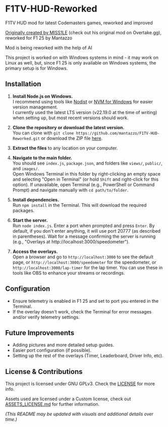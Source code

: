 # F1TV-HUD-Reworked
F1TV HUD mod for latest Codemasters games, reworked and improved

[Originally created by MISS1LE](https://www.overtake.gg/downloads/f1tv-tv-style-hud.70701/) (check out his original mod on Overtake.gg), reworked for F1 25 by Mantazzo 

Mod is being reworked with the help of AI

This project is worked on with Windows systems in mind - it may work on Linux as well, but, since F1 25 is only available on Windows systems, the primary setup is for Windows.

## Installation

1. **Install Node.js on Windows.**  
   I recommend using tools like [Nodist](https://github.com/nodists/nodist) or [NVM for Windows](https://github.com/coreybutler/nvm-windows) for easier version management.  
   I currently used the latest LTS version (v22.19.0 at the time of writing) when setting up, but most recent versions should work.

2. **Clone the repository or download the latest version.**  
   You can clone with `git clone https://github.com/mantazzo/F1TV-HUD-Reworked.git` or download the ZIP file [here](https://github.com/mantazzo/F1TV-HUD-Reworked/archive/refs/heads/main.zip).

3. **Extract the files** to any location on your computer.

4. **Navigate to the main folder.**  
   You should see `index.js`, `package.json`, and folders like `views/`, `public/`, and `images/`.  
   Open Windows Terminal in this folder by right-clicking an empty space and selecting "Open in Terminal" (or hold `Shift` and right-click for this option). If unavailable, open Terminal (e.g., PowerShell or Command Prompt) and navigate manually with `cd path/to/folder`.

5. **Install dependencies.**  
   Run `npm install` in the Terminal. This will download the required packages.

6. **Start the server.**  
   Run `node index.js`. Enter a port when prompted and press `Enter`. By default, if you don't enter anything, it will use port 20777 (as described in parentheses). Wait for a message confirming the server is running (e.g., "Overlays at http://localhost:3000/speedometer").

7. **Access the overlays.**  
   Open a browser and go to `http://localhost:3000` to see the default page, or `http://localhost:3000/speedometer` for the speedometer, or `http://localhost:3000/lap-timer` for the lap timer. You can use these in tools like OBS to enhance your streams or recordings.

## Configuration
- Ensure telemetry is enabled in F1 25 and set to port you entered in the Terminal.
- If the overlay doesn't work, check the Terminal for error messages and/or verify telemetry settings.

## Future Improvements
- Adding pictures and more detailed setup guides.
- Easier port configuration (if possible).
- Setting up the rest of the overlays (Timer, Leaderboard, Driver Info, etc).

## License & Contributions
This project is licensed under GNU GPLv3. Check the [LICENSE](https://github.com/mantazzo/F1TV-HUD-Reworked/blob/main/LICENSE) for more info.

Assets used are licensed under a Custom license, check out [ASSETS_LICENSE.md](https://github.com/mantazzo/F1TV-HUD-Reworked/blob/main/ASSETS_LICENSE.md) for further information.

*(This README may be updated with visuals and additional details over time.)*
